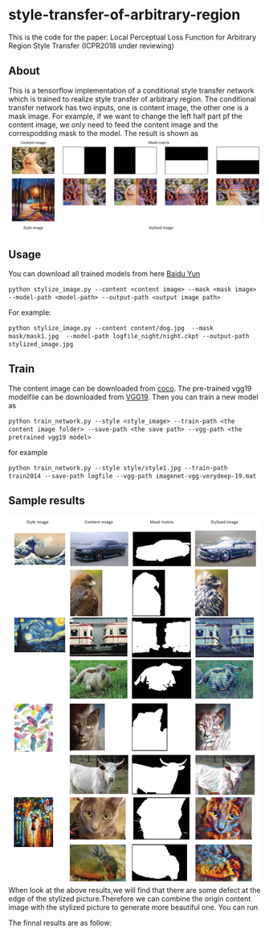 # style-transfer-of-arbitrary-region

This is the code for the paper:
Local Perceptual Loss Function for Arbitrary Region Style Transfer (ICPR2018 under  reviewing)

## About
This is a tensorflow implementation of a conditional style transfer network which is trained to realize style transfer of arbitrary region. The conditional transfer network has two inputs, one is content image, the other one is a mask image. For example, if we want to change the left half part pf the content image, we only need to feed the content image and the correspodding mask to the model. The result is shown as 
![image](https://github.com/zhangcliff/style-transfer-of-arbitrary-region/blob/master/example/example1.png)

## Usage
You can download all trained models from here [Baidu Yun](https://pan.baidu.com/s/16YkBPWW_9jQj8-Qa4zedsQ)
```shell
python stylize_image.py --content <content image> --mask <mask image> --model-path <model-path> --output-path <output image path>
```
For example:
```shell
python stylize_image.py --content content/dog.jpg  --mask mask/mask1.jpg  --model-path logfile_night/night.ckpt --output-path stylized_image.jpg
```
## Train
The content image can be downloaded from [coco](http://msvocds.blob.core.windows.net/coco2014/train2014.zip).
The pre-trained vgg19 modelfile can be downloaded from [VGG19](http://www.vlfeat.org/matconvnet/models/imagenet-vgg-verydeep-19.mat).
Then you can train a new model as
```shell
python train_network.py --style <style_image> --train-path <the content image folder> --save-path <the save path> --vgg-path <the pretrained vgg19 model>
```
for example
```shell
python train_network.py --style style/style1.jpg --train-path train2014 --save-path logfile --vgg-path imagenet-vgg-verydeep-19.mat
```

## Sample results
![image](https://github.com/zhangcliff/style-transfer-of-arbitrary-region/blob/master/example/stylized_image.png)
When look at the above results,we will find that there are some defect at the edge of the stylized picture.Therefore we can combine the origin content image with the stylized picture to generate more beautiful one. You can run 

The finnal results are as follow:

